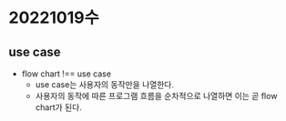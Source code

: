 # 20221019수

## use case

- flow chart !== use case
  - use case는 사용자의 동작만을 나열한다.
  - 사용자의 동작에 따른 프로그램 흐름을 순차적으로 나열하면 이는 곧 flow chart가 된다.
